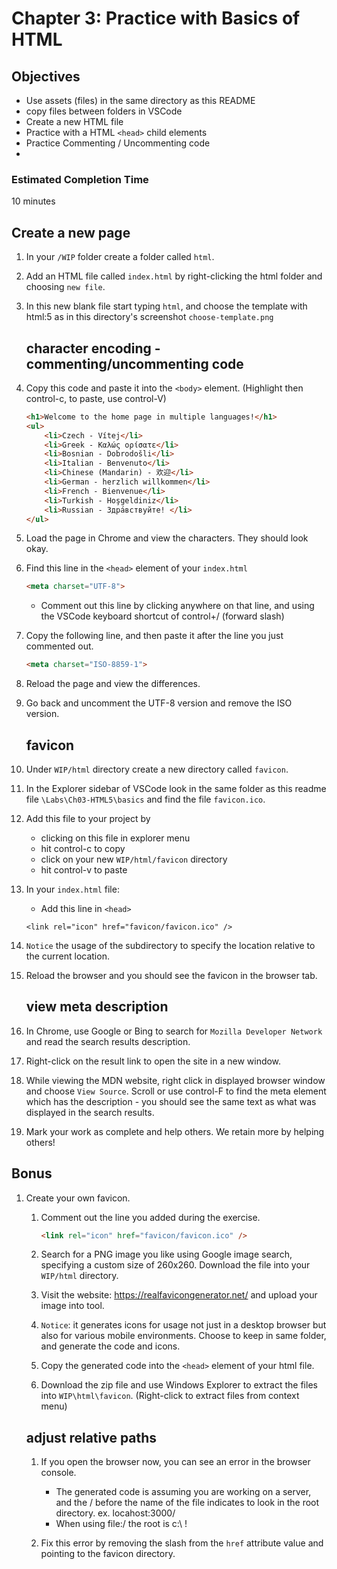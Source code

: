 # Chapter 3: Practice with Basics of HTML 

## Objectives
* Use assets (files) in the same directory as this README
* copy files between folders in VSCode
* Create a new HTML file
* Practice with a HTML `<head>` child elements
* Practice Commenting / Uncommenting code
* 

### Estimated Completion Time 
10 minutes

## Create a new page

1. In your `/WIP` folder create a folder called `html`.

1. Add an HTML file called `index.html` by right-clicking the html folder and choosing `new file`.

1. In this new blank file start typing `html`, and choose the template with html:5 as in this directory's screenshot `choose-template.png`

    ## character encoding - commenting/uncommenting code
1. Copy this code and paste it into the `<body>` element. (Highlight then control-c, to paste, use control-V)
    ```html
    <h1>Welcome to the home page in multiple languages!</h1>
    <ul>
        <li>Czech - Vítej</li> 
        <li>Greek - Καλώς ορίσατε</li>
        <li>Bosnian - Dobrodošli</li>
        <li>Italian - Benvenuto</li>
        <li>Chinese (Mandarin) - 欢迎</li>
        <li>German - herzlich willkommen</li>
        <li>French - Bienvenue</li>
        <li>Turkish - Hoşgeldiniz</li>
        <li>Russian - Здра́вствуйте! </li>
    </ul>
    ```

1. Load the page in Chrome and view the characters. They should look okay.

1. Find this line in the `<head>` element of your `index.html` 
    ```html
    <meta charset="UTF-8">
    ```

    * Comment out this line by clicking anywhere on that line, and using the VSCode keyboard shortcut of control+/  (forward slash)
    

1. Copy the following line, and then paste it after the line you just commented out. 
    ```html
    <meta charset="ISO-8859-1">
    ```

1. Reload the page and view the differences.

1. Go back and uncomment the UTF-8 version and remove the ISO version.

    ## favicon
1. Under `WIP/html` directory create a new directory called `favicon`.

1. In the Explorer sidebar of VSCode look in the same folder as this readme file `\Labs\Ch03-HTML5\basics` and find the file `favicon.ico`.

1. Add this file to your project by
    * clicking on this file in explorer menu
    * hit control-c to copy
    * click on your new `WIP/html/favicon` directory
    * hit control-v to paste

1. In your `index.html` file:
    * Add this line in `<head>`
    ```
    <link rel="icon" href="favicon/favicon.ico" />
    ```

1. `Notice` the usage of the subdirectory to specify the location relative to the current location.

1. Reload the browser and you should see the favicon in the browser tab.

    ## view meta description

1. In Chrome, use Google or Bing to search for `Mozilla Developer Network` and read the search results description.

1. Right-click on the result link to open the site in a new window.  

1. While viewing the MDN website, right click in displayed browser window and choose `View Source`.  Scroll or use control-F to find the meta element which has the description - you should see the same text as what was displayed in the search results. 

1. Mark your work as complete and help others. We retain more by helping others!

## Bonus

1. Create your own favicon.
    1. Comment out the line you added during the exercise.
        ```html
        <link rel="icon" href="favicon/favicon.ico" />
        ```
    
    1. Search for a PNG image you like using Google image search, specifying a custom size of 260x260. Download the file into your `WIP/html` directory.

    1. Visit the website: https://realfavicongenerator.net/ and upload your image into tool. 

    1. `Notice`: it generates icons for usage not just in a desktop browser but also for various mobile environments. Choose to keep in same folder, and generate the code and icons.

    1. Copy the generated code into the `<head>` element of your html file. 

    1. Download the zip file and use Windows Explorer to extract the files into `WIP\html\favicon`. (Right-click to extract files from context menu)

    ## adjust relative paths

    1. If you open the browser now, you can see an error in the browser console. 
        * The generated code is assuming you are working on a server, and the / before the name of the file indicates to look in the root directory. ex. locahost:3000/ 
        * When using file:/ the root is c:\ !  
    
    1. Fix this error by removing the slash from the `href` attribute value and pointing to the favicon directory.
